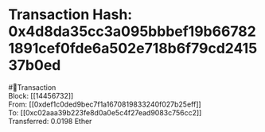 
Transaction Hash: 0x4d8da35cc3a095bbbef19b667821891cef0fde6a502e718b6f79cd241537b0ed
====================================================================================
  
#💸Transaction  
Block: [[14456732]]  
From: [[0xdef1c0ded9bec7f1a1670819833240f027b25eff]]  
To: [[0xc02aaa39b223fe8d0a0e5c4f27ead9083c756cc2]]  
Transferred: 0.0198 Ether